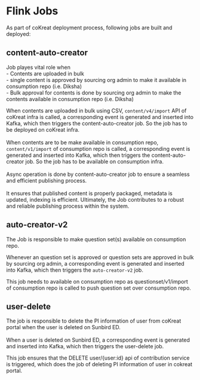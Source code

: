 # Flink Jobs

As part of coKreat deployment process, following jobs are built and deployed:

## content-auto-creator

Job playes vital role when\
\- Contents are uploaded in bulk\
\- single content is approved by sourcing org admin to make it available in consumption repo (i.e. Diksha)\
\- Bulk approval for contents is done by sourcing org admin to make the contents available in consumption repo (i.e. Diksha)

When contents are uploaded in bulk using CSV, `content/v4/import` API of coKreat infra is called, a corresponding event is generated and inserted into Kafka, which then triggers the content-auto-creator job. So the job has to be deployed on coKreat infra.\
\
When contents are to be make available in consumption repo, `content/v1/import` of consumption repo is called, a corresponding event is generated and inserted into Kafka, which then triggers the content-auto-creator job. So the job has to be available on consumption infra.\
\
Async operation is done by content-auto-creator job to ensure a seamless and efficient publishing process.\
&#x20;\
It ensures that published content is properly packaged, metadata is updated, indexing is efficient. Ultimately, the Job contributes to a robust and reliable publishing process within the system.  &#x20;

## auto-creator-v2

The Job is responsible to make question set(s) available on consumption repo.

Whenever an question set is approved or question sets are approved in bulk by sourcing org admin,  a corresponding event is generated and inserted into Kafka, which then triggers the `auto-creator-v2` job.

This job needs to available on consumption repo as questionset/v1/import of consumption repo is called to push question set over consumption repo.

## user-delete

The job is responsible to delete the PI information of user from coKreat portal when the user is deleted on Sunbird ED.\
\
When a user is deleted on Sunbird ED, a corresponding event is generated and inserted into Kafka, which then triggers the user-delete job.

This job ensures that the DELETE user/{user:id} api of contribution service is triggered, which does the job of deleting PI information of user in cokreat portal.&#x20;

##
